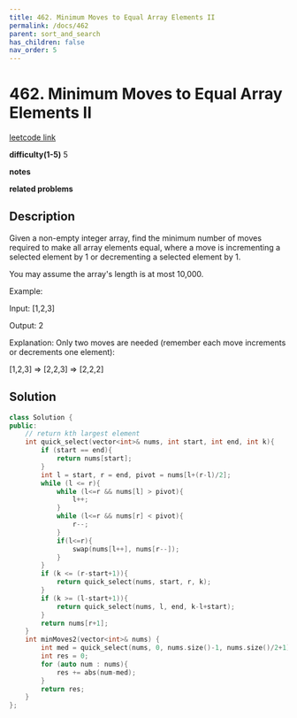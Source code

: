 ```yaml
---
title: 462. Minimum Moves to Equal Array Elements II
permalink: /docs/462
parent: sort_and_search
has_children: false
nav_order: 5
---
```

# 462. Minimum Moves to Equal Array Elements II
[leetcode link](https://leetcode.com/problems/minimum-moves-to-equal-array-elements-ii/)

**difficulty(1-5)** 
5

**notes**   

**related problems**


## Description
Given a non-empty integer array, find the minimum number of moves required to make all array elements equal, where a move is incrementing a selected element by 1 or decrementing a selected element by 1.

You may assume the array's length is at most 10,000.

Example:

Input:
[1,2,3]

Output:
2

Explanation:
Only two moves are needed (remember each move increments or decrements one element):

[1,2,3]  =>  [2,2,3]  =>  [2,2,2]

## Solution

```c++
class Solution {
public:
    // return kth largest element
    int quick_select(vector<int>& nums, int start, int end, int k){
        if (start == end){
            return nums[start];
        }
        int l = start, r = end, pivot = nums[l+(r-l)/2];
        while (l <= r){
            while (l<=r && nums[l] > pivot){
                l++;
            }
            while (l<=r && nums[r] < pivot){
                r--;
            }
            if(l<=r){
                swap(nums[l++], nums[r--]);
            }
        }
        if (k <= (r-start+1)){
            return quick_select(nums, start, r, k);
        }
        if (k >= (l-start+1)){
            return quick_select(nums, l, end, k-l+start);
        }
        return nums[r+1];
    }
    int minMoves2(vector<int>& nums) {
        int med = quick_select(nums, 0, nums.size()-1, nums.size()/2+1);
        int res = 0;
        for (auto num : nums){
            res += abs(num-med);
        }
        return res;
    }
};
```


<!-- 
Default label
{: .label }

Blue label
{: .label .label-blue }

Stable
{: .label .label-green }

New release
{: .label .label-purple }

Coming soon
{: .label .label-yellow }

Deprecated
{: .label .label-red } -->
